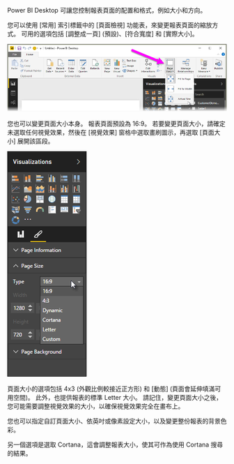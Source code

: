 Power BI Desktop 可讓您控制報表頁面的配置和格式，例如大小和方向。

您可以使用 [常用] 索引標籤中的 [頁面檢視] 功能表，來變更報表頁面的縮放方式。 可用的選項包括 \[調整成一頁] \(預設)、\[符合寬度] 和 \[實際大小]。

![](media/3-11-page-layout-formatting/3-11_1.png)

您也可以變更頁面大小本身。 報表頁面預設為 16:9。 若要變更頁面大小，請確定未選取任何視覺效果，然後在 [視覺效果] 窗格中選取畫刷圖示，再選取 [頁面大小] 展開該區段。

![](media/3-11-page-layout-formatting/3-11_2.png)

頁面大小的選項包括 4x3 \(外觀比例較接近正方形) 和 \[動態] \(頁面會延伸填滿可用空間)。 此外，也提供報表的標準 Letter 大小。 請記住，變更頁面大小之後，您可能需要調整視覺效果的大小，以確保視覺效果完全在畫布上。

您也可以指定自訂頁面大小、依英吋或像素設定大小，以及變更整份報表的背景色彩。

另一個選項是選取 Cortana，這會調整報表大小，使其可作為使用 Cortana 搜尋的結果。

